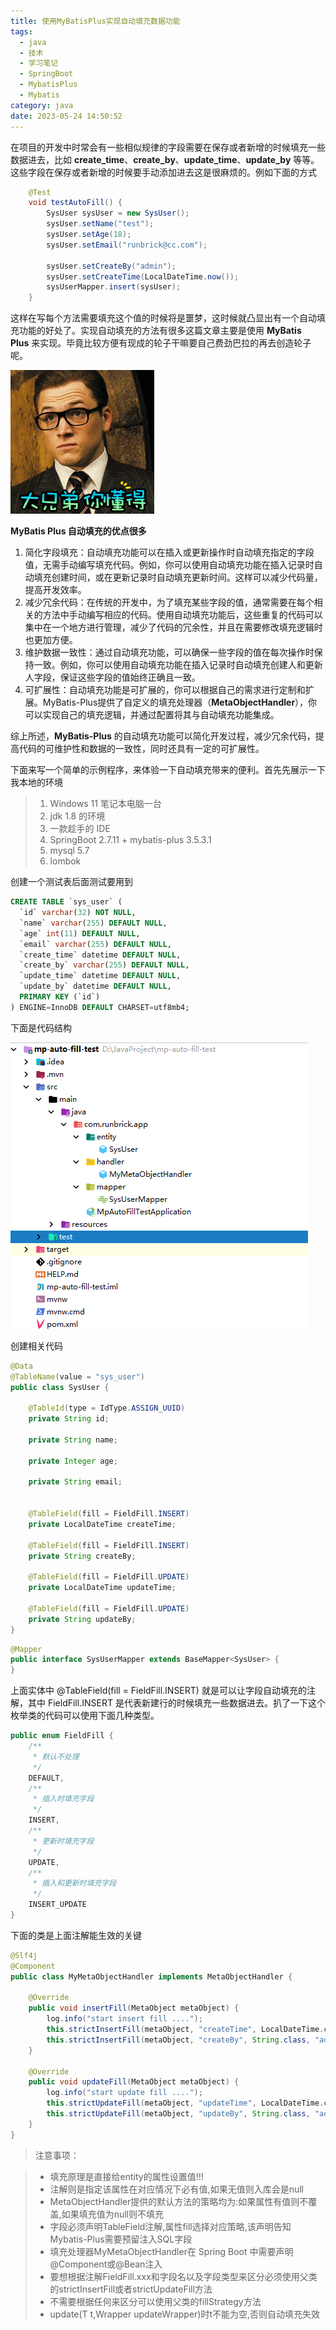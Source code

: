 ```yaml
---
title: 使用MyBatisPlus实现自动填充数据功能
tags:
  - java
  - 技术
  - 学习笔记
  - SpringBoot
  - MybatisPlus
  - Mybatis
category: java
date: 2023-05-24 14:50:52
---
```


在项目的开发中时常会有一些相似规律的字段需要在保存或者新增的时候填充一些数据进去，比如 **create\_time**、**create\_by**、**update\_time**、**update\_by** 等等。这些字段在保存或者新增的时候要手动添加进去这是很麻烦的。例如下面的方式

```java
    @Test
    void testAutoFill() {
        SysUser sysUser = new SysUser();
        sysUser.setName("test");
        sysUser.setAge(18);
        sysUser.setEmail("runbrick@cc.com");

        sysUser.setCreateBy("admin");
        sysUser.setCreateTime(LocalDateTime.now());
        sysUserMapper.insert(sysUser);
    }

```
这样在写每个方法需要填充这个值的时候将是噩梦，这时候就凸显出有一个自动填充功能的好处了。实现自动填充的方法有很多这篇文章主要是使用 **MyBatis Plus** 来实现。毕竟比较方便有现成的轮子干嘛要自己费劲巴拉的再去创造轮子呢。

![image](images/BxuYLKobMF8Yot63S8led1JPc5SSjFWzwlEGK2XzmN0.gif)

**MyBatis Plus 自动填充的优点很多**

1. 简化字段填充：自动填充功能可以在插入或更新操作时自动填充指定的字段值，无需手动编写填充代码。例如，你可以使用自动填充功能在插入记录时自动填充创建时间，或在更新记录时自动填充更新时间。这样可以减少代码量，提高开发效率。
2. 减少冗余代码：在传统的开发中，为了填充某些字段的值，通常需要在每个相关的方法中手动编写相应的代码。使用自动填充功能后，这些重复的代码可以集中在一个地方进行管理，减少了代码的冗余性，并且在需要修改填充逻辑时也更加方便。
3. 维护数据一致性：通过自动填充功能，可以确保一些字段的值在每次操作时保持一致。例如，你可以使用自动填充功能在插入记录时自动填充创建人和更新人字段，保证这些字段的值始终正确且一致。
4. 可扩展性：自动填充功能是可扩展的，你可以根据自己的需求进行定制和扩展。MyBatis-Plus提供了自定义的填充处理器（**MetaObjectHandler**），你可以实现自己的填充逻辑，并通过配置将其与自动填充功能集成。

综上所述，**MyBatis-Plus** 的自动填充功能可以简化开发过程，减少冗余代码，提高代码的可维护性和数据的一致性，同时还具有一定的可扩展性。

下面来写一个简单的示例程序，来体验一下自动填充带来的便利。首先先展示一下我本地的环境

> 1. Windows 11 笔记本电脑一台
> 2. jdk 1.8 的环境
> 3. 一款趁手的 IDE
> 4. SpringBoot 2.7.11 + mybatis-plus 3.5.3.1
> 5. mysql 5.7
> 6. lombok

创建一个测试表后面测试要用到

```sql
CREATE TABLE `sys_user` (
  `id` varchar(32) NOT NULL,
  `name` varchar(255) DEFAULT NULL,
  `age` int(11) DEFAULT NULL,
  `email` varchar(255) DEFAULT NULL,
  `create_time` datetime DEFAULT NULL,
  `create_by` varchar(255) DEFAULT NULL,
  `update_time` datetime DEFAULT NULL,
  `update_by` datetime DEFAULT NULL,
  PRIMARY KEY (`id`)
) ENGINE=InnoDB DEFAULT CHARSET=utf8mb4;

```
下面是代码结构

![image](images/uums_FEkZleZVbb2_sNmf4F9x5nfm8N20xZ8SCcVz3g.png)

创建相关代码

```java
@Data
@TableName(value = "sys_user")
public class SysUser {

    @TableId(type = IdType.ASSIGN_UUID)
    private String id;

    private String name;

    private Integer age;

    private String email;


    @TableField(fill = FieldFill.INSERT)
    private LocalDateTime createTime;

    @TableField(fill = FieldFill.INSERT)
    private String createBy;

    @TableField(fill = FieldFill.UPDATE)
    private LocalDateTime updateTime;

    @TableField(fill = FieldFill.UPDATE)
    private String updateBy;
}

```
```java
@Mapper
public interface SysUserMapper extends BaseMapper<SysUser> {
}

```
上面实体中 @TableField(fill = FieldFill.INSERT) 就是可以让字段自动填充的注解，其中 FieldFill.INSERT 是代表新建行的时候填充一些数据进去。扒了一下这个枚举类的代码可以使用下面几种类型。

```java
public enum FieldFill {
    /**
     * 默认不处理
     */
    DEFAULT,
    /**
     * 插入时填充字段
     */
    INSERT,
    /**
     * 更新时填充字段
     */
    UPDATE,
    /**
     * 插入和更新时填充字段
     */
    INSERT_UPDATE
}


```
下面的类是上面注解能生效的关键

```java
@Slf4j
@Component
public class MyMetaObjectHandler implements MetaObjectHandler {

    @Override
    public void insertFill(MetaObject metaObject) {
        log.info("start insert fill ....");
        this.strictInsertFill(metaObject, "createTime", LocalDateTime.class, LocalDateTime.now());
        this.strictInsertFill(metaObject, "createBy", String.class, "admin");
    }

    @Override
    public void updateFill(MetaObject metaObject) {
        log.info("start update fill ....");
        this.strictUpdateFill(metaObject, "updateTime", LocalDateTime.class, LocalDateTime.now());
        this.strictUpdateFill(metaObject, "updateBy", String.class, "admin");
    }
}

```
> 注意事项：

> * 填充原理是直接给entity的属性设置值!!!
> * 注解则是指定该属性在对应情况下必有值,如果无值则入库会是null
> * MetaObjectHandler提供的默认方法的策略均为:如果属性有值则不覆盖,如果填充值为null则不填充
> * 字段必须声明TableField注解,属性fill选择对应策略,该声明告知Mybatis-Plus需要预留注入SQL字段
> * 填充处理器MyMetaObjectHandler在 Spring Boot 中需要声明@Component或@Bean注入
> * 要想根据注解FieldFill.xxx和字段名以及字段类型来区分必须使用父类的strictInsertFill或者strictUpdateFill方法
> * 不需要根据任何来区分可以使用父类的fillStrategy方法
> * update(T t,Wrapper updateWrapper)时t不能为空,否则自动填充失效




